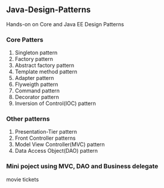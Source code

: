 ## Java-Design-Patterns
Hands-on on Core and Java EE Design Patterns

### Core Patters 
1. Singleton pattern
2. Factory pattern
3. Abstract factory pattern
4. Template method pattern
5. Adapter pattern
6. Flyweigth pattern
7. Command pattern
8. Decorator pattern
9. Inversion of Control(IOC) pattern

### Other patterns
1. Presentation-Tier pattern
2. Front Controller patterns
3. Model View Controller(MVC) pattern
4. Data Access Object(DAO) pattern

### Mini poject using MVC, DAO and Business delegate
movie tickets
